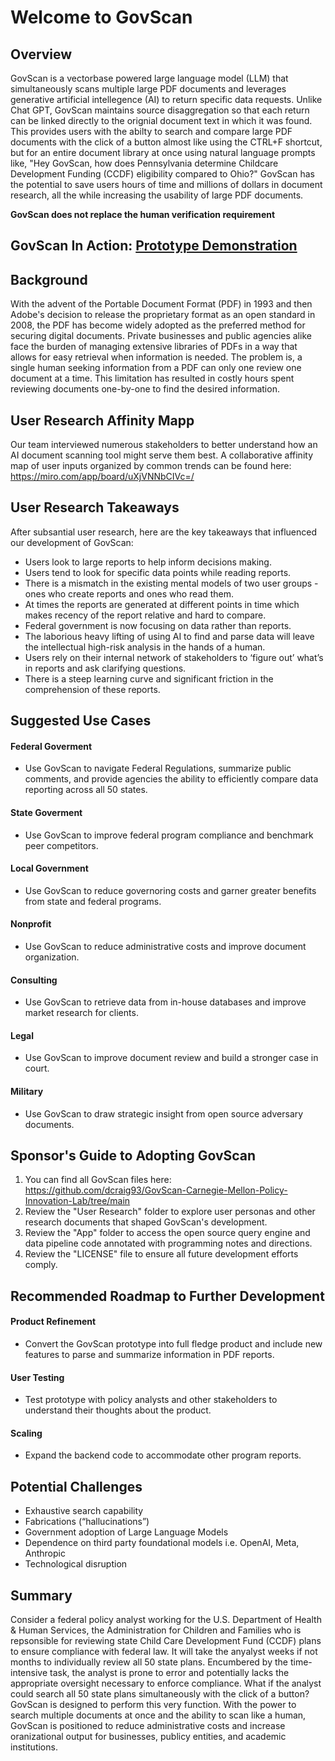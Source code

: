 # Welcome to GovScan

## Overview
GovScan is a vectorbase powered large language model (LLM) that simultaneously scans multiple large PDF documents and leverages generative artificial intellegence (AI) to return specific data requests. Unlike Chat GPT, GovScan maintains source disaggregation so that each return can be linked directly to the orignial document text in which it was found. This provides users with the abilty to search and compare large PDF documents with the click of a button almost like using the CTRL+F shortcut, but for an entire document library at once using natural language prompts like, "Hey GovScan, how does Pennsylvania determine Childcare Development Funding (CCDF) eligibility compared to Ohio?" GovScan has the potential to save users hours of time and millions of dollars in document research, all the while increasing the usability of large PDF documents.

**GovScan does not replace the human verification requirement**

## GovScan In Action: <a href="https://youtu.be/xSBFVVNNgTY" target="_blank">Prototype Demonstration</a>

## Background
With the advent of the Portable Document Format (PDF) in 1993 and then Adobe's decision to release the proprietary format as an open standard in 2008, the PDF has become widely adopted as the preferred method for securing digital documents. Private businesses and public agencies alike face the burden of managing extensive libraries of PDFs in a way that allows for easy retrieval when information is needed. The problem is, a single human seeking information from a PDF can only one review one document at a time. This limitation has resulted in costly hours spent reviewing documents one-by-one to find the desired information. 

## User Research Affinity Mapp
Our team interviewed numerous stakeholders to better understand how an AI document scanning tool might serve them best. A collaborative affinity map of user inputs organized by common trends can be found here: https://miro.com/app/board/uXjVNNbCIVc=/

## User Research Takeaways
After subsantial user research, here are the key takeaways that influenced our development of GovScan:
* Users look to large reports to help inform decisions making.
* Users tend to look for specific data points while reading reports.
* There is a mismatch in the existing mental models of two user groups - ones who create reports and ones who read them.
* At times the reports are generated at different points in time which makes recency of the report relative and hard to compare.
* Federal government is now focusing on data rather than reports.
* The laborious heavy lifting of using AI to find and parse data will leave the intellectual high-risk analysis in the hands of a human.
* Users rely on their internal network of stakeholders to ‘figure out’ what’s in reports and ask clarifying questions.
* There is a steep learning curve and significant friction in the comprehension of these reports.

## Suggested Use Cases 
#### Federal Goverment
* Use GovScan to navigate Federal Regulations, summarize public comments, and provide agencies the ability to efficiently compare data reporting across all 50 states.
#### State Goverment
* Use GovScan to improve federal program compliance and benchmark peer competitors. 
#### Local Government
* Use GovScan to reduce governoring costs and garner greater benefits from state and federal programs.
#### Nonprofit
* Use GovScan to reduce administrative costs and improve document organization. 
#### Consulting
* Use GovScan to retrieve data from in-house databases and improve market research for clients.  
#### Legal
* Use GovScan to improve document review and build a stronger case in court.
#### Military
* Use GovScan to draw strategic insight from open source adversary documents. 

## Sponsor's Guide to Adopting GovScan
1. You can find all GovScan files here: https://github.com/dcraig93/GovScan-Carnegie-Mellon-Policy-Innovation-Lab/tree/main
2. Review the "User Research" folder to explore user personas and other research documents that shaped GovScan's development.
3. Review the "App" folder to access the open source query engine and data pipeline code annotated with programming notes and directions.
4. Review the "LICENSE" file to ensure all future development efforts comply.

## Recommended Roadmap to Further Development
#### Product Refinement
* Convert the GovScan prototype into full fledge product and include new features to parse and summarize information in PDF reports.
#### User Testing
* Test prototype with policy analysts and other stakeholders to understand their thoughts about the product.
#### Scaling
* Expand the backend code to accommodate other program reports.

## Potential Challenges
* Exhaustive search capability
* Fabrications (“hallucinations”)
* Government adoption of Large Language Models
* Dependence on third party foundational models i.e. OpenAI, Meta, Anthropic
* Technological disruption

## Summary
Consider a federal policy analyst working for the U.S. Department of Health & Human Services, the Administration for Children and Families who is repsonsible for reviewing state Child Care Development Fund (CCDF) plans to ensure compliance with federal law. It will take the anyalyst weeks if not months to individually review all 50 state plans. Encumbered by the time-intensive task, the analyst is prone to error and potentially lacks the appropriate oversight necessary to enforce compliance. What if the analyst could search all 50 state plans simultaneously with the click of a button? GovScan is designed to perform this very function. With the power to search multiple documents at once and the ability to scan like a human, GovScan is positioned to reduce administrative costs and increase oranizational output for businesses, publicy entities, and academic institutions.
